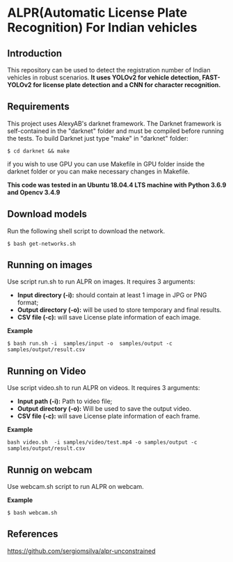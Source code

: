 # ALPR(Automatic License Plate Recognition) For Indian vehicles

## Introduction
This repository can be used to detect the registration number of Indian vehicles in robust scenarios. 
**It uses YOLOv2 for vehicle detection, FAST-YOLOv2 for license plate detection and a CNN for character recognition.**

## Requirements
This project uses AlexyAB's darknet framework. The Darknet framework is self-contained in the "darknet" folder
and must be compiled before running the tests. To build Darknet just type "make" in "darknet" folder:

```
$ cd darknet && make
```

if you wish to use GPU you can use Makefile in GPU folder inside the darknet folder or you can make necessary changes in Makefile.

**This code was tested in an Ubuntu 18.04.4 LTS machine with Python 3.6.9 and Opencv 3.4.9**

## Download models
Run the following shell script to download the network.
```
$ bash get-networks.sh
```

## Running on images
Use script run.sh to run ALPR on images. It requires 3 arguments:
* __Input directory (-i):__ should contain at least 1 image in JPG or PNG format;
* __Output directory (-o):__ will be used to store temporary and final results.
* __CSV file (-c):__ will save License plate information of each image.

**Example**
```
$ bash run.sh -i  samples/input -o  samples/output -c samples/output/result.csv
```

## Running on Video
Use script video.sh to run ALPR on videos. It requires 3 arguments:
* __Input path (-i):__ Path to video file;
* __Output directory (-o):__ Will be used to save the output video.
* __CSV file (-c):__ will save License plate information of each frame.

**Example**
```
bash video.sh  -i samples/video/test.mp4 -o samples/output -c samples/output/result.csv
```
## Runnig on webcam
Use webcam.sh script to run ALPR on webcam.

**Example**
```
$ bash webcam.sh
```

## References
https://github.com/sergiomsilva/alpr-unconstrained

